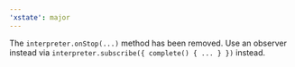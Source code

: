 ```yaml
---
'xstate': major
---
```


The `interpreter.onStop(...)` method has been removed. Use an observer instead via `interpreter.subscribe({ complete() { ... } })` instead.
